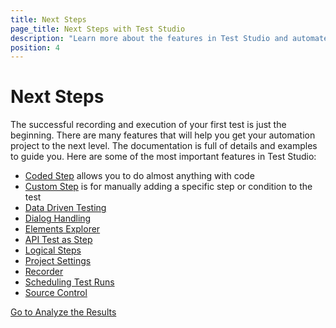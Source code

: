 ```yaml
---
title: Next Steps  
page_title: Next Steps with Test Studio
description: "Learn more about the features in Test Studio and automate your tests."
position: 4
---
```

# Next Steps #

The successful recording and execution of your first test is just the beginning. There are many features that will help you get your automation project to the next level. The documentation is full of details and examples to guide you. Here are some of the most important features in Test Studio:

* [Coded Step](/features/coded-steps/coded-step) allows you to do almost anything with code
* [Custom Step](/features/custom-steps/overview) is for manually adding a specific step or condition to the test
* [Data Driven Testing](/features/data-driven-testing/overview)
* [Dialog Handling](/features/dialogs-and-popups/dialogs)
* [Elements Explorer](/features/elements-explorer/overview)
* [API Test as Step](/features/execute-apitest/add-api-test-as-step)
* [Logical Steps](/features/logical-steps/if-else)
* [Project Settings](/features/project-settings/overview)
* [Recorder](/features/recorder/overview)
* [Scheduling Test Runs](/features/scheduling-test-runs/overview)
* [Source Control](/features/source-control/checkin-guidelines)

<div><a href="/getting-started/analyze-the-results">Go to Analyze the Results</a></div>